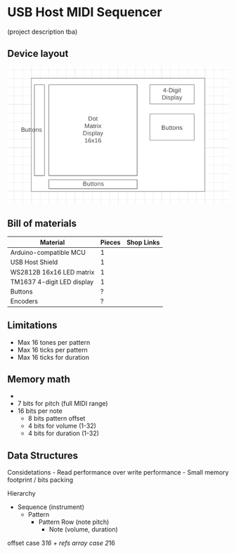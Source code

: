 # USB Host MIDI Sequencer

(project description tba)

## Device layout

[![Device layout image](docs/wireframe.png)](https://wireframe.cc/Jiip4M)

## Bill of materials

| Material                   | Pieces | Shop Links |
|----------------------------|--------|------------|
| Arduino-compatible MCU     | 1      |            |
| USB Host Shield            | 1      |            |
| WS2812B 16x16 LED matrix   | 1      |            |
| TM1637 4-digit LED display | 1      |            |
| Buttons                    | ?      |            |
| Encoders                   | ?      |            |

## Limitations

- Max 16 tones per pattern
- Max 16 ticks per pattern
- Max 16 ticks for duration

## Memory math

-
- 7 bits for pitch (full MIDI range)
- 16 bits per note
  - 8 bits pattern offset
  - 4 bits for volume (1-32)
  - 4 bits for duration (1-32)

## Data Structures

Considetations
    - Read performance over write performance
    - Small memory footprint / bits packing

Hierarchy
- Sequence (instrument)
  - Pattern
    - Pattern Row (note pitch)
      - Note (volume, duration)

offset case 3*16 + refs
array case 2*16
